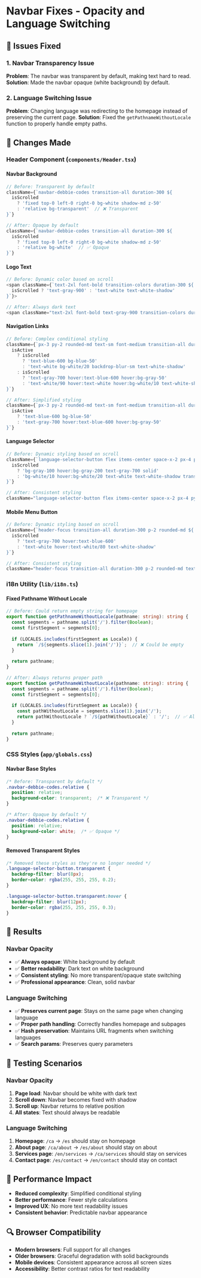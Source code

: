 # Navbar Fixes - Opacity and Language Switching

## 🎯 Issues Fixed

### 1. **Navbar Transparency Issue**
**Problem**: The navbar was transparent by default, making text hard to read.
**Solution**: Made the navbar opaque (white background) by default.

### 2. **Language Switching Issue**
**Problem**: Changing language was redirecting to the homepage instead of preserving the current page.
**Solution**: Fixed the `getPathnameWithoutLocale` function to properly handle empty paths.

## 🔧 Changes Made

### **Header Component (`components/Header.tsx`)**

#### **Navbar Background**
```typescript
// Before: Transparent by default
className={`navbar-debbie-codes transition-all duration-300 ${
  isScrolled 
    ? 'fixed top-0 left-0 right-0 bg-white shadow-md z-50' 
    : 'relative bg-transparent'  // ❌ Transparent
}`}

// After: Opaque by default
className={`navbar-debbie-codes transition-all duration-300 ${
  isScrolled 
    ? 'fixed top-0 left-0 right-0 bg-white shadow-md z-50' 
    : 'relative bg-white'  // ✅ Opaque
}`}
```

#### **Logo Text**
```typescript
// Before: Dynamic color based on scroll
<span className={`text-2xl font-bold transition-colors duration-300 ${
  isScrolled ? 'text-gray-900' : 'text-white text-white-shadow'
}`}>

// After: Always dark text
<span className="text-2xl font-bold text-gray-900 transition-colors duration-300">
```

#### **Navigation Links**
```typescript
// Before: Complex conditional styling
className={`px-3 py-2 rounded-md text-sm font-medium transition-all duration-300 header-link-focus ${
  isActive
    ? isScrolled
      ? 'text-blue-600 bg-blue-50'
      : 'text-white bg-white/20 backdrop-blur-sm text-white-shadow'
    : isScrolled
      ? 'text-gray-700 hover:text-blue-600 hover:bg-gray-50'
      : 'text-white/90 hover:text-white hover:bg-white/10 text-white-shadow'
}`}

// After: Simplified styling
className={`px-3 py-2 rounded-md text-sm font-medium transition-all duration-300 header-link-focus ${
  isActive
    ? 'text-blue-600 bg-blue-50'
    : 'text-gray-700 hover:text-blue-600 hover:bg-gray-50'
}`}
```

#### **Language Selector**
```typescript
// Before: Dynamic styling based on scroll
className={`language-selector-button flex items-center space-x-2 px-4 py-2 text-sm font-medium rounded-lg transition-all duration-200 header-button-focus ${
  isScrolled
    ? 'bg-gray-100 hover:bg-gray-200 text-gray-700 solid'
    : 'bg-white/10 hover:bg-white/20 text-white text-white-shadow transparent'
}`}

// After: Consistent styling
className="language-selector-button flex items-center space-x-2 px-4 py-2 text-sm font-medium rounded-lg transition-all duration-200 header-button-focus bg-gray-100 hover:bg-gray-200 text-gray-700 solid"
```

#### **Mobile Menu Button**
```typescript
// Before: Dynamic styling based on scroll
className={`header-focus transition-all duration-300 p-2 rounded-md ${
  isScrolled
    ? 'text-gray-700 hover:text-blue-600'
    : 'text-white hover:text-white/80 text-white-shadow'
}`}

// After: Consistent styling
className="header-focus transition-all duration-300 p-2 rounded-md text-gray-700 hover:text-blue-600"
```

### **i18n Utility (`lib/i18n.ts`)**

#### **Fixed Pathname Without Locale**
```typescript
// Before: Could return empty string for homepage
export function getPathnameWithoutLocale(pathname: string): string {
  const segments = pathname.split('/').filter(Boolean);
  const firstSegment = segments[0];
  
  if (LOCALES.includes(firstSegment as Locale)) {
    return `/${segments.slice(1).join('/')}`;  // ❌ Could be empty
  }
  
  return pathname;
}

// After: Always returns proper path
export function getPathnameWithoutLocale(pathname: string): string {
  const segments = pathname.split('/').filter(Boolean);
  const firstSegment = segments[0];
  
  if (LOCALES.includes(firstSegment as Locale)) {
    const pathWithoutLocale = segments.slice(1).join('/');
    return pathWithoutLocale ? `/${pathWithoutLocale}` : '/';  // ✅ Always proper path
  }
  
  return pathname;
}
```

### **CSS Styles (`app/globals.css`)**

#### **Navbar Base Styles**
```css
/* Before: Transparent by default */
.navbar-debbie-codes.relative {
  position: relative;
  background-color: transparent;  /* ❌ Transparent */
}

/* After: Opaque by default */
.navbar-debbie-codes.relative {
  position: relative;
  background-color: white;  /* ✅ Opaque */
}
```

#### **Removed Transparent Styles**
```css
/* Removed these styles as they're no longer needed */
.language-selector-button.transparent {
  backdrop-filter: blur(8px);
  border-color: rgba(255, 255, 255, 0.2);
}

.language-selector-button.transparent:hover {
  backdrop-filter: blur(12px);
  border-color: rgba(255, 255, 255, 0.3);
}
```

## 🎯 Results

### **Navbar Opacity**
- ✅ **Always opaque**: White background by default
- ✅ **Better readability**: Dark text on white background
- ✅ **Consistent styling**: No more transparent/opaque state switching
- ✅ **Professional appearance**: Clean, solid navbar

### **Language Switching**
- ✅ **Preserves current page**: Stays on the same page when changing language
- ✅ **Proper path handling**: Correctly handles homepage and subpages
- ✅ **Hash preservation**: Maintains URL fragments when switching languages
- ✅ **Search params**: Preserves query parameters

## 🧪 Testing Scenarios

### **Navbar Opacity**
1. **Page load**: Navbar should be white with dark text
2. **Scroll down**: Navbar becomes fixed with shadow
3. **Scroll up**: Navbar returns to relative position
4. **All states**: Text should always be readable

### **Language Switching**
1. **Homepage**: `/ca` → `/es` should stay on homepage
2. **About page**: `/ca/about` → `/es/about` should stay on about
3. **Services page**: `/en/services` → `/ca/services` should stay on services
4. **Contact page**: `/es/contact` → `/en/contact` should stay on contact

## 🚀 Performance Impact

- **Reduced complexity**: Simplified conditional styling
- **Better performance**: Fewer style calculations
- **Improved UX**: No more text readability issues
- **Consistent behavior**: Predictable navbar appearance

## 🔍 Browser Compatibility

- **Modern browsers**: Full support for all changes
- **Older browsers**: Graceful degradation with solid backgrounds
- **Mobile devices**: Consistent appearance across all screen sizes
- **Accessibility**: Better contrast ratios for text readability

